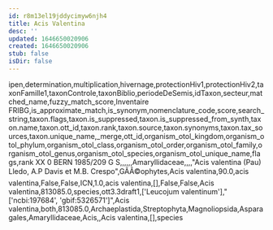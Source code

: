 ```yaml
---
id: r8m13el19jddycimyw6njh4
title: Acis Valentina
desc: ''
updated: 1646650020906
created: 1646650020906
stub: false
isDir: false
---
```

ipen,determination,multiplication,hivernage,protectionHiv1,protectionHiv2,taxonFamille1,taxonControle,taxonBiblio,periodeDeSemis,idTaxon,secteur,matched_name,fuzzy_match_score,Inventaire FRIBG,is_approximate_match,is_synonym,nomenclature_code,score,search_string,taxon.flags,taxon.is_suppressed,taxon.is_suppressed_from_synth,taxon.name,taxon.ott_id,taxon.rank,taxon.source,taxon.synonyms,taxon.tax_sources,taxon.unique_name,_merge,ott_id,organism_otol_kingdom,organism_otol_phylum,organism_otol_class,organism_otol_order,organism_otol_family,organism_otol_genus,organism_otol_species,organism_otol_unique_name,flags,rank
XX 0 BERN 1985/209 G S,,,,,,Amaryllidaceae,,,,"Acis valentina (Pau) Lledo, A.P Davis et M.B. Crespo",GÃÂ©ophytes,Acis valentina,90.0,acis valentina,False,False,ICN,1.0,acis valentina,[],False,False,Acis valentina,813085.0,species,ott3.3draft1,['Leucojum valentinum'],"['ncbi:197684', 'gbif:5326571']",Acis valentina,both,813085.0,Archaeplastida,Streptophyta,Magnoliopsida,Asparagales,Amaryllidaceae,Acis,,Acis valentina,[],species
